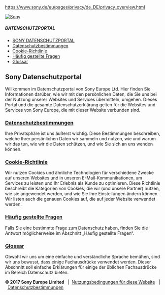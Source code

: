 https://www.sony.de/eu/pages/privacy/de_DE/privacy_overview.html

<a href="/section/home" class="logo"><img src="/eu/image/layout/skin/lgoHeaderSony.gif" alt="Sony" /></a>

##### DATENSCHUTZPORTAL

-   [SONY DATENSCHUTZPORTAL](privacy_overview.html)
-   [Datenschutzbestimmungen](privacy_policy.html)
-   [Cookie-Richtlinie](privacy_cookies.html)
-   [Häufig gestellte Fragen](privacy_faq.html)
-   [Glossar](privacy_glossary.html)

Sony Datenschutzportal
----------------------

Willkommen im Datenschutzportal von Sony Europe Ltd. Hier finden Sie Informationen darüber, wie wir mit den persönlichen Daten, die Sie uns bei der Nutzung unserer Websites und Services übermitteln, umgehen. Dieses Portal und die gesamte Datenschutzerklärung gelten für die Websites und Services von Sony Europe, die mit dieser Website verbunden sind.

### [Datenschutzbestimmungen](privacy_policy.html)

Ihre Privatsphäre ist uns äußerst wichtig. Diese Bestimmungen beschreiben, welche Ihrer persönlichen Daten wir sammeln und nutzen, wie und warum wir das tun, wie wir die Daten schützen, und wie Sie sich an uns wenden können.

### [Cookie-Richtlinie](privacy_cookies.html)

Wir nutzen Cookies und ähnliche Technologien für verschiedene Zwecke auf unseren Websites und in unseren E-Mail-Kommunikationen, um Services zu leisten und Ihr Erlebnis als Kunde zu optimieren. Diese Richtlinie beschreibt die Kategorien von Cookies, die wir (und unsere Partner) nutzen, wie sie angewendet werden, und wie Sie Ihre Einstellungen ändern können. Wir listen auch die genauen Cookies auf, die auf jeder Website verwendet werden.

### [Häufig gestellte Fragen](privacy_faq.html)

Falls Sie eine bestimmte Frage zum Datenschutz haben, finden Sie die Antwort möglicherweise im Abschnitt „Häufig gestellte Fragen“.

### [Glossar](privacy_glossary.html)

Obwohl wir uns um eine einfache und verständliche Sprache bemühen, sind wir uns bewusst, dass einige Fachausdrücke verwendet werden. Dieser Abschnitt soll einfache Erklärungen für einige der üblichen Fachausdrücke im Bereich Datenschutz bieten.

**© 2017 Sony Europe Limited**   |  [Nutzungsbedingungen für diese Website](https://campaign.odw.sony-europe.com/dynamic/terms-conditions/index.jsp?country=de&language=de "Link wird in einem neuen Fenster geöffnet")   |  [Datenschutzbestimmungen](/eu/pages/privacy/de_DE/privacy_overview.html "Link wird in einem neuen Fenster geöffnet")


